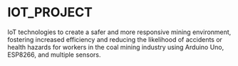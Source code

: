 # IOT_PROJECT
IoT technologies to create a safer and more responsive mining environment, fostering increased efficiency and reducing the likelihood of accidents or health hazards for workers in the coal mining industry using Arduino Uno, ESP8266, and multiple sensors.
